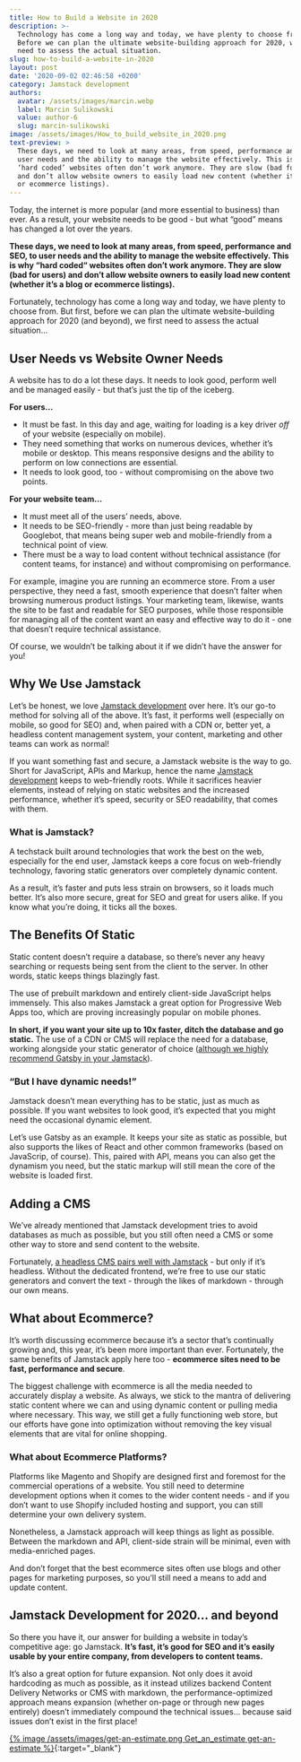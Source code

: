 ```yaml
---
title: How to Build a Website in 2020
description: >-
  Technology has come a long way and today, we have plenty to choose from.
  Before we can plan the ultimate website-building approach for 2020, we first
  need to assess the actual situation.
slug: how-to-build-a-website-in-2020
layout: post
date: '2020-09-02 02:46:58 +0200'
category: Jamstack development
authors:
  avatar: /assets/images/marcin.webp
  label: Marcin Sulikowski
  value: author-6
  slug: marcin-sulikowski
image: /assets/images/How_to_build_website_in_2020.png
text-preview: >
  These days, we need to look at many areas, from speed, performance and SEO, to
  user needs and the ability to manage the website effectively. This is why
  ‘hard coded’ websites often don’t work anymore. They are slow (bad for users)
  and don’t allow website owners to easily load new content (whether it’s a blog
  or ecommerce listings).
---
```

Today, the internet is more popular (and more essential to business) than ever. As a result, your website needs to be good - but what “good” means has changed a lot over the years.

**These days, we need to look at many areas, from speed, performance and SEO, to user needs and the ability to manage the website effectively. This is why “hard coded“ websites often don’t work anymore. They are slow (bad for users) and don’t allow website owners to easily load new content (whether it’s a blog or ecommerce listings).**

Fortunately, technology has come a long way and today, we have plenty to choose from. But first, before we can plan the ultimate website-building approach for 2020 (and beyond), we first need to assess the actual situation...

## User Needs vs Website Owner Needs

A website has to do a lot these days. It needs to look good, perform well and be managed easily - but that’s just the tip of the iceberg.

**For users...**

* It must be fast. In this day and age, waiting for loading is a key driver *off* of your website (especially on mobile).
* They need something that works on numerous devices, whether it’s mobile or desktop. This means responsive designs and the ability to perform on low connections are essential.
* It needs to look good, too - without compromising on the above two points.

**For your website team…**

* It must meet all of the users’ needs, above.
* It needs to be SEO-friendly - more than just being readable by Googlebot, that means being super web and mobile-friendly from a technical point of view.
* There must be a way to load content without technical assistance (for content teams, for instance) and without compromising on performance.

For example, imagine you are running an ecommerce store. From a user perspective, they need a fast, smooth experience that doesn’t falter when browsing numerous product listings. Your marketing team, likewise, wants the site to be fast and readable for SEO purposes, while those responsible for managing all of the content want an easy and effective way to do it - one that doesn’t require technical assistance.

Of course, we wouldn’t be talking about it if we didn’t have the answer for you!

## Why We Use Jamstack

Let’s be honest, we love [Jamstack development](https://naturaily.com/services/webdevelopment/jamstack) over here. It’s our go-to method for solving all of the above. It’s fast, it performs well (especially on mobile, so good for SEO) and, when paired with a CDN or, better yet, a headless content management system, your content, marketing and other teams can work as normal!

If you want something fast and secure, a Jamstack website is the way to go. Short for JavaScript, APIs and Markup, hence the name [Jamstack development](https://naturaily.com/services/webdevelopment/jamstack) keeps to web-friendly roots. While it sacrifices heavier elements, instead of relying on static websites and the increased performance, whether it’s speed, security or SEO readability, that comes with them.

### What is Jamstack?

A techstack built around technologies that work the best on the web, especially for the end user, Jamstack keeps a core focus on web-friendly technology, favoring static generators over completely dynamic content.

As a result, it’s faster and puts less strain on browsers, so it loads much better. It’s also more secure, great for SEO and great for users alike. If you know what you’re doing, it ticks all the boxes.

## The Benefits Of Static

Static content doesn’t require a database, so there’s never any heavy searching or requests being sent from the client to the server. In other words, static keeps things blazingly fast.

The use of prebuilt markdown and entirely client-side JavaScript helps immensely. This also makes Jamstack a great option for Progressive Web Apps too, which are proving increasingly popular on mobile phones.

**In short, if you want your site up to 10x faster, ditch the database and go static.** The use of a CDN or CMS will replace the need for a database, working alongside your static generator of choice ([although we highly recommend Gatsby in your Jamstack](https://naturaily.com/blog/why-you-should-consider-gatsby-js-for-your-jamstack-website)).

### “But I have dynamic needs!”

Jamstack doesn’t mean everything has to be static, just as much as possible. If you want websites to look good, it’s expected that you might need the occasional dynamic element.

Let’s use Gatsby as an example. It keeps your site as static as possible, but also supports the likes of React and other common frameworks (based on JavaScrip, of course). This, paired with API, means you can also get the dynamism you need, but the static markup will still mean the core of the website is loaded first.

## Adding a CMS

We’ve already mentioned that Jamstack development tries to avoid databases as much as possible, but you still often need a CMS or some other way to store and send content to the website.

Fortunately, [a headless CMS pairs well with Jamstack](https://naturaily.com/blog/comparison-of-15-headless-cms-for-jamstack-websites) - but only if it’s headless. Without the dedicated frontend, we’re free to use our static generators and convert the text - through the likes of markdown - through our own means.

## What about Ecommerce?

It’s worth discussing ecommerce because it’s a sector that’s continually growing and, this year, it’s been more important than ever. Fortunately, the same benefits of Jamstack apply here too - **ecommerce sites need to be fast, performance and secure**.

The biggest challenge with ecommerce is all the media needed to accurately display a website. As always, we stick to the mantra of delivering static content where we can and using dynamic content or pulling media where necessary. This way, we still get a fully functioning web store, but our efforts have gone into optimization without removing the key visual elements that are vital for online shopping.

### What about Ecommerce Platforms?

Platforms like Magento and Shopify are designed first and foremost for the commercial operations of a website. You still need to determine development options when it comes to the wider content needs - and if you don’t want to use Shopify included hosting and support, you can still determine your own delivery system.

Nonetheless, a Jamstack approach will keep things as light as possible. Between the markdown and API, client-side strain will be minimal, even with media-enriched pages.

And don’t forget that the best ecommerce sites often use blogs and other pages for marketing purposes, so you’ll still need a means to add and update content.

## Jamstack Development for 2020… and beyond

So there you have it, our answer for building a website in today’s competitive age: go Jamstack. **It’s fast, it’s good for SEO and it’s easily usable by your entire company, from developers to content teams.**

It’s also a great option for future expansion. Not only does it avoid hardcoding as much as possible, as it instead utilizes backend Content Delivery Networks or CMS with markdown, the performance-optimized approach means expansion (whether on-page or through new pages entirely) doesn’t immediately compound the technical issues… because said issues don’t exist in the first place!

[{% image /assets/images/get-an-estimate.png Get_an_estimate get-an-estimate %}](https://naturaily.com/get-an-estimate){:target="_blank"}

